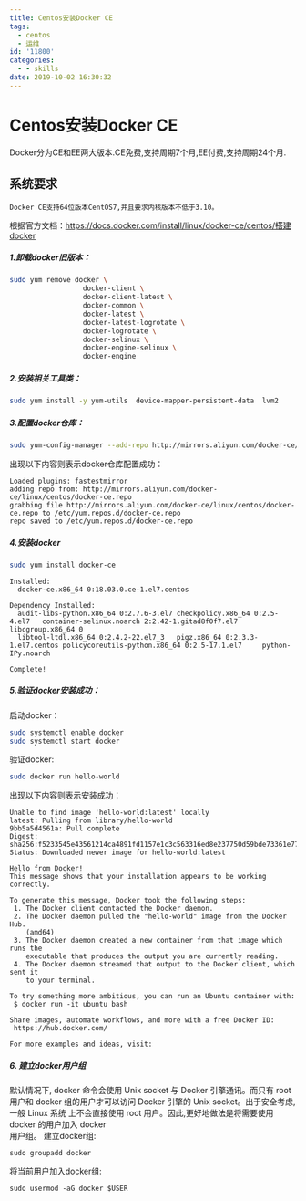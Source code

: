 ```yaml
---
title: Centos安装Docker CE
tags:
  - centos
  - 运维
id: '11800'
categories:
  - - skills
date: 2019-10-02 16:30:32
---
```


# Centos安装Docker CE

Docker分为CE和EE两大版本.CE免费,支持周期7个月,EE付费,支持周期24个月.

## 系统要求

```
Docker CE支持64位版本CentOS7,并且要求内核版本不低于3.10。
```

根据官方文档：https://docs.docker.com/install/linux/docker-ce/centos/搭建docker

##### 1.卸载docker旧版本：

```bash
sudo yum remove docker \
                  docker-client \
                  docker-client-latest \
                  docker-common \
                  docker-latest \
                  docker-latest-logrotate \
                  docker-logrotate \
                  docker-selinux \
                  docker-engine-selinux \
                  docker-engine
```

##### 2.安装相关工具类：

```bash
sudo yum install -y yum-utils  device-mapper-persistent-data  lvm2
```

##### 3.配置docker仓库：

```bash
sudo yum-config-manager --add-repo http://mirrors.aliyun.com/docker-ce/linux/centos/docker-ce.repo
```

出现以下内容则表示docker仓库配置成功：

```
Loaded plugins: fastestmirror
adding repo from: http://mirrors.aliyun.com/docker-ce/linux/centos/docker-ce.repo
grabbing file http://mirrors.aliyun.com/docker-ce/linux/centos/docker-ce.repo to /etc/yum.repos.d/docker-ce.repo
repo saved to /etc/yum.repos.d/docker-ce.repo
```

##### 4.安装docker

```bash
sudo yum install docker-ce
```

```
Installed:
  docker-ce.x86_64 0:18.03.0.ce-1.el7.centos

Dependency Installed:
  audit-libs-python.x86_64 0:2.7.6-3.el7 checkpolicy.x86_64 0:2.5-4.el7   container-selinux.noarch 2:2.42-1.gitad8f0f7.el7 libcgroup.x86_64 0
  libtool-ltdl.x86_64 0:2.4.2-22.el7_3   pigz.x86_64 0:2.3.3-1.el7.centos policycoreutils-python.x86_64 0:2.5-17.1.el7     python-IPy.noarch

Complete!
```

##### 5.验证docker安装成功：

启动docker：

```bash
sudo systemctl enable docker
sudo systemctl start docker 
```

验证docker:

```bash
sudo docker run hello-world
```

出现以下内容则表示安装成功：

```
Unable to find image 'hello-world:latest' locally
latest: Pulling from library/hello-world
9bb5a5d4561a: Pull complete
Digest: sha256:f5233545e43561214ca4891fd1157e1c3c563316ed8e237750d59bde73361e77
Status: Downloaded newer image for hello-world:latest

Hello from Docker!
This message shows that your installation appears to be working correctly.

To generate this message, Docker took the following steps:
 1. The Docker client contacted the Docker daemon.
 2. The Docker daemon pulled the "hello-world" image from the Docker Hub.
    (amd64)
 3. The Docker daemon created a new container from that image which runs the
    executable that produces the output you are currently reading.
 4. The Docker daemon streamed that output to the Docker client, which sent it
    to your terminal.

To try something more ambitious, you can run an Ubuntu container with:
 $ docker run -it ubuntu bash

Share images, automate workflows, and more with a free Docker ID:
 https://hub.docker.com/

For more examples and ideas, visit:
```

##### 6\. 建立docker用户组

默认情况下, docker 命令会使用 Unix socket 与 Docker 引擎通讯。而只有 root 用户和 docker 组的用户才可以访问 Docker 引擎的 Unix socket。出于安全考虑,一般 Linux 系统 上不会直接使用 root 用户。因此,更好地做法是将需要使用 docker 的用户加入 docker  
用户组。 建立docker组:

```
sudo groupadd docker
```

将当前用户加入docker组:

```
sudo usermod -aG docker $USER
```